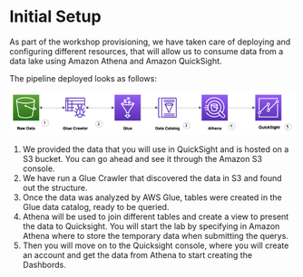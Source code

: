 # Initial Setup

As part of the workshop provisioning, we have taken care of deploying and configuring different resources, that will allow us to consume data from a data lake using Amazon Athena and Amazon QuickSight.

The pipeline deployed looks as follows:

![image](../_media/QuicksightLab.png ':size=750')

1. We provided the data that you will use in QuickSight and is hosted on a S3 bucket. You can go ahead and see it through the Amazon S3 console.
2. We have run a Glue Crawler that discovered the data in S3 and found out the structure. 
3. Once the data was analyzed by AWS Glue, tables were created in the Glue data catalog, ready to be queried.
4. Athena will be used to join different tables and create a view to present the data to Quicksight. You will start the lab by specifying in Amazon Athena where to store the temporary data when submitting the querys. 
5. Then you will move on to the Quicksight console, where you will create an account and get the data from Athena to start creating the Dashbords.
